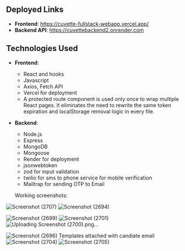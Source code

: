 ## Deployed Links

- **Frontend**: https://cuvette-fullstack-webapp.vercel.app/
- **Backend API**: https://cuvettebackend2.onrender.com
## Technologies Used

- **Frontend**: 
  - React and hooks
  - Javascript
  - Axios, Fetch API
  - Vercel for deployment
  - A protected route component is used only once to wrap multiple React pages. It eliminates the need to rewrite the same token expiration and localStorage removal logic in every file.
    

- **Backend**:
  - Node.js
  - Express
  - MongoDB
  - Mongoose
  - Render for deployment
  - jsonwebtoken
  - zod for input validation
  - twilio for sms to phone service for mobile verification
  - Mailtrap for sending OTP to Email

  Working screenshots:

![Screenshot (2707)](https://github.com/user-attachments/assets/68749a43-4ccc-4a63-a0fb-99014decefad)
![Screenshot (2694)](https://github.com/user-attachments/assets/c3e33af2-0c3f-43b3-b987-c591723d8537)

![Screenshot (2699)](https://github.com/user-attachments/assets/f4ac0164-26c6-4ad5-93b9-c45536079eb4)
![Screenshot (2701)](https://github.com/user-attachments/assets/501896a9-dea0-4d46-b467-5f2ccafb464b)
![Uploading Screenshot (2700).png…]()

![Screenshot (2696)](https://github.com/user-attachments/assets/d7dacf63-de15-4fe9-a1d7-03bf90e346d7)
Templates attached with candiate email
![Screenshot (2704)](https://github.com/user-attachments/assets/ef41f55d-47a6-4f7c-b7dc-de4fc304c75e)
![Screenshot (2705)](https://github.com/user-attachments/assets/e5e4f184-33a8-4e23-a311-ff74e91443a2)




